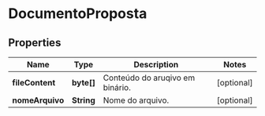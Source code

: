 
# DocumentoProposta

## Properties
Name | Type | Description | Notes
------------ | ------------- | ------------- | -------------
**fileContent** | **byte[]** | Conteúdo do aruqivo em binário. |  [optional]
**nomeArquivo** | **String** | Nome do arquivo. |  [optional]



